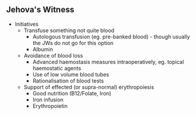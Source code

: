 ## Jehova's Witness
 - Initiatives
	 - Transfuse something not quite blood
	    - Autologous transfusion (eg. pre-banked blood) - though usually the JWs do not go for this option
	    - Albumin
	- Avoidance of blood loss
	    - Advanced haemostasis measures intraoperatively, eg. topical haemostatic agents
	    - Use of low volume blood tubes
	    - Rationalisation of blood tests
	- Support of effected (or supra-normal) erythropoiesis
	    - Good nutrition (B12/Folate, Iron)
	    - Iron infusion
	    - Erythropoietin